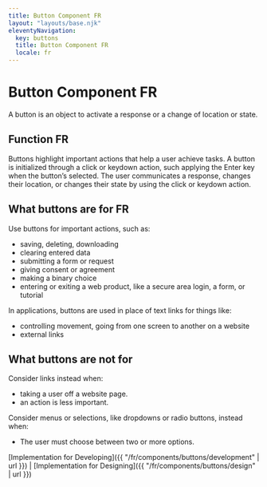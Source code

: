 ```yaml
---
title: Button Component FR
layout: "layouts/base.njk"
eleventyNavigation:
  key: buttons
  title: Button Component FR
  locale: fr
---
```


# Button Component FR

A button is an object to activate a response or a change of location or state. 

## Function FR

Buttons highlight important actions that help a user achieve tasks.
A button is initialized through a click or keydown action, such applying the Enter key when the button’s selected. The user communicates a response, changes their location, or changes their state by using the click or keydown action. 

## What buttons are for FR

Use buttons for important actions, such as:
- saving, deleting, downloading 
- clearing entered data 
- submitting a form or request
- giving consent or agreement
- making a binary choice
- entering or exiting a web product, like a secure area login, a form, or tutorial

In applications, buttons are used in place of text links for things like:   
- controlling movement, going from one screen to another on a website
- external links   

## What buttons are not for

Consider links instead when:
- taking a user off a website page.
- an action is less important.

Consider menus or selections, like dropdowns or radio buttons, instead when:
- The user must choose between two or more options.

[Implementation for Developing]({{ "/fr/components/buttons/development" | url }}) | [Implementation for Designing]({{ "/fr/components/buttons/design" | url }})